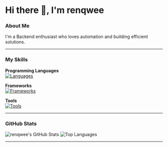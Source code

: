 # Hi there 👋, I'm renqwee

### About Me
I'm a Backend enthusiast who loves automation and building efficient solutions.  

---

### My Skills

**Programming Languages**  
[![Languages](https://skillicons.dev/icons?i=python,cplusplus,javascript,postgresql&perline=4)](https://skillicons.dev)

**Frameworks**  
[![Frameworks](https://skillicons.dev/icons?i=react,flutter&perline=2)](https://skillicons.dev)

**Tools**  
[![Tools](https://skillicons.dev/icons?i=vscode,github,aws&perline=3)](https://skillicons.dev)

---

### GitHub Stats
![renqwee's GitHub Stats](https://github-readme-stats.vercel.app/api?username=renqwee&show_icons=true&theme=radical)
![Top Languages](https://github-readme-stats.vercel.app/api/top-langs/?username=renqwee&layout=compact&theme=radical)

---


